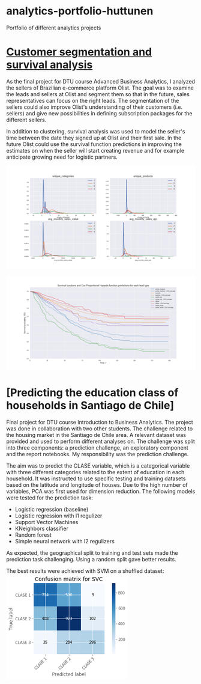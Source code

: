 # analytics-portfolio-huttunen
Portfolio of different analytics projects

# [Customer segmentation and survival analysis](https://github.com/pthuttunen/dtu-advanced-business-analytics-project)
As the final project for DTU course Advanced Business Analytics, I analyzed the sellers of Brazilian e-commerce platform Olist. The goal was to examine the leads and sellers at Olist and segment them so that in the future, sales representatives can focus on the right leads. The segmentation of the sellers could also improve Olist's understanding of their customers (i.e. sellers) and give new possibilities in defining subscription packages for the different sellers.

In addition to clustering, survival analysis was used to model the seller's time between the date they signed up at Olist and their first sale. In the future Olist could use the survival function predictions in improving the estimates on when the seller will start creating revenue and for example anticipate growing need for logistic partners.

![](/images/clusters.png)

![](/images/survival_prediction.png)

# [Predicting the education class of households in Santiago de Chile]
Final project for DTU course Introduction to Business Analytics. The project was done in collaboration with two other students. The challenge related to the housing market in the Santiago de Chile area. A relevant dataset was provided and used to perform different analyses on. The challenge was split into three components: a prediction challenge, an exploratory component and the report notebooks. My responsibility was the prediction challenge.

The aim was to predict the CLASE variable, which is a categorical variable with three different categories related to the extent of education in each household. It was instructed to use specific testing and training datasets based on the latitude and longitude of houses. Due to the high number of variables, PCA was first used for dimension reduction. The following models were tested for the prediction task:
- Logistic regression (baseline)
- Logistic regression with l1 regulizer
- Support Vector Machines
- KNeighbors classifier
- Random forest
- Simple neural network with l2 regulizers

As expected, the geographical split to training and test sets made the prediction task challenging. Using a random split gave better results.

The best results were achieved with SVM on a shuffled dataset:
![](/images/SVC-confusion-matrix.png)
